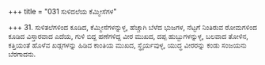 +++
title = "031 ಸುಳಿದಲೆಯ ಕೆಮ್ಮೀಸೆಗಳ"

+++
31. ಸುಳಿತಲೆಗಳಿಂದ ಕೂಡಿದ, ಕೆಮ್ಮೀಸೆಗಳನ್ನುಳ್ಳ, ಹೆಚ್ಚಾಗಿ ಬೆಳೆದ ಭುಜಗಳ, ನೆಟ್ಟಗೆ ನಿಂತಿರುವ ರೋಮಗಳಿಂದ ಕೂಡಿದ ವಿಸ್ತಾರವಾದ ಎದೆಯ,  ಗುಳಿ ಬಿದ್ದ ಹಣೆಗಳಿದ್ದ   ವೀರ ಮುಖದ, ದಪ್ಪ ಹುಬ್ಬುಗಳನ್ನುಳ್ಳ, ಬಲವಾದ ತೋಳಿನ, ಕತ್ತಿಯಂತೆ ಹೊಳೆವ ಖಡ್ಗಗಳನ್ನು ಹಿಡಿದ ಕಾಂತಿಯ ಮುಖದ, ಸ್ಥೈರ್ಯವುಳ್ಳ, ಯುದ್ಧ ವೀರರನ್ನು ಕಂಡು ಸಂಜಯನು ಬೆರಗಾದನು.